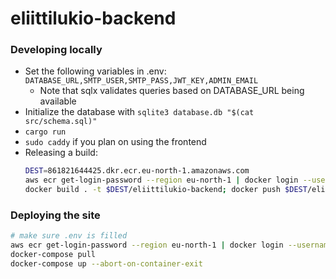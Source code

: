 # eliittilukio-backend

### Developing locally

- Set the following variables in .env: `DATABASE_URL,SMTP_USER,SMTP_PASS,JWT_KEY,ADMIN_EMAIL`
  - Note that sqlx validates queries based on DATABASE_URL being available
- Initialize the database with `sqlite3 database.db "$(cat src/schema.sql)"`
- `cargo run`
- `sudo caddy` if you plan on using the frontend
- Releasing a build:
	```bash
	DEST=861821644425.dkr.ecr.eu-north-1.amazonaws.com
	aws ecr get-login-password --region eu-north-1 | docker login --username AWS --password-stdin $DEST
	docker build . -t $DEST/eliittilukio-backend; docker push $DEST/eliittilukio-backend
	```

### Deploying the site

```bash
# make sure .env is filled
aws ecr get-login-password --region eu-north-1 | docker login --username AWS --password-stdin 861821644425.dkr.ecr.eu-north-1.amazonaws.com
docker-compose pull
docker-compose up --abort-on-container-exit
```